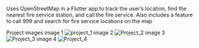 Uses OpenStreetMap in a Flutter app to track the user’s location, find the nearest fire service station, and call the fire service. 
Also includes a feature to call 999 and search for fire service locations on the map

Project images 
image 1 
![project_1](https://github.com/user-attachments/assets/8a24e5df-b4c7-4e8e-b441-593118045f80)
image 2
![Project_2](https://github.com/user-attachments/assets/7e5ab3d9-d310-419c-8241-75708364e2b0)
image 3
![Project_3](https://github.com/user-attachments/assets/39be85c2-52f9-493f-a5e5-e8b43062589f)
image 4
![Project_4](https://github.com/user-attachments/assets/54ef4ebc-aca2-409a-b190-e3981a292798)
